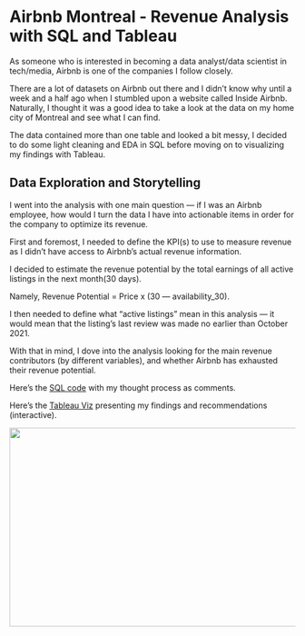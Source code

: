 # Airbnb Montreal - Revenue Analysis with SQL and Tableau

As someone who is interested in becoming a data analyst/data scientist in tech/media, Airbnb is one of the companies I follow closely.

There are a lot of datasets on Airbnb out there and I didn’t know why until a week and a half ago when I stumbled upon a website called Inside Airbnb. Naturally, I thought it was a good idea to take a look at the data on my home city of Montreal and see what I can find.

The data contained more than one table and looked a bit messy, I decided to do some light cleaning and EDA in SQL before moving on to visualizing my findings with Tableau.

## Data Exploration and Storytelling


I went into the analysis with one main question — if I was an Airbnb employee, how would I turn the data I have into actionable items in order for the company to optimize its revenue.

First and foremost, I needed to define the KPI(s) to use to measure revenue as I didn’t have access to Airbnb’s actual revenue information.

I decided to estimate the revenue potential by the total earnings of all active listings in the next month(30 days).

Namely, Revenue Potential = Price x (30 — availability_30).

I then needed to define what “active listings” mean in this analysis — it would mean that the listing’s last review was made no earlier than October 2021.

With that in mind, I dove into the analysis looking for the main revenue contributors (by different variables), and whether Airbnb has exhausted their revenue potential.

Here’s the [SQL code](https://github.com/yao-sisi/airbnb_mtl_202203/blob/main/SQL) with my thought process as comments.

Here’s the [Tableau Viz](https://public.tableau.com/views/AirbnbMontreal/Dashboard1?:language=en-US&:display_count=n&:origin=viz_share_link) presenting my findings and recommendations (interactive).

<img align="left" width="700" height="350" src="https://miro.medium.com/max/700/1*qQ7ogvbh-vUXT_9gDup0lQ.png">
